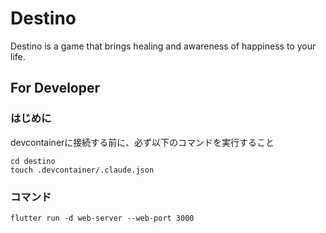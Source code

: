 # Destino

Destino is a game that brings healing and awareness of happiness to your life.



## For Developer

### はじめに

devcontainerに接続する前に、必ず以下のコマンドを実行すること

```shell
cd destino
touch .devcontainer/.claude.json

```


### コマンド

```shell
flutter run -d web-server --web-port 3000

```

